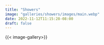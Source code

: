 ```yaml
---
title: "Showers"
image: "galleries/showers/images/main.webp"
date: 2022-11-12T11:15:28-08:00
draft: false
---
```

{{< image-gallery>}}